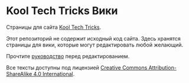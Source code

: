 # Kool Tech Tricks Вики

Страницы для сайта [Kool Tech Tricks](https://kooltechtricks.neocities.org/).

Этот репозиторий не содержит исходный код сайта. Здесь хранятся страницы для вики, которые могут редактировать любой желающий.

Прочтите [руководство](/CONTRIBUTING.MD) перед редактированием.

Все тексты доступны под лицензией [Creative Commons Attribution-ShareAlike 4.0 International](https://creativecommons.org/licenses/by-sa/4.0).
